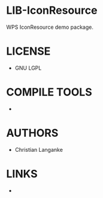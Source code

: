 LIB-IconResource
================

WPS IconResource demo package.

LICENSE
===============
* GNU LGPL 

COMPILE TOOLS
===============
* 
 
AUTHORS
===============
* Christian Langanke

LINKS
===============
* 
